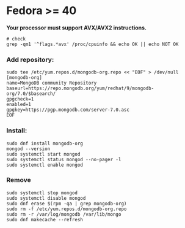# Fedora >= 40

**Your processor must support AVX/AVX2 instructions.**
```shell
# check
grep -qm1 '^flags.*avx' /proc/cpuinfo && echo OK || echo NOT OK
```

### Add repository:

```shell
sudo tee /etc/yum.repos.d/mongodb-org.repo << "EOF" > /dev/null
[mongodb-org]
name=MongoDB community Repository
baseurl=https://repo.mongodb.org/yum/redhat/9/mongodb-org/7.0/$basearch/
gpgcheck=1
enabled=1
gpgkey=https://pgp.mongodb.com/server-7.0.asc
EOF
```

### Install:

```shell
sudo dnf install mongodb-org
mongod --version
sudo systemctl start mongod
sudo systemctl status mongod --no-pager -l
sudo systemctl enable mongod
```

### Remove

```shell
sudo systemctl stop mongod
sudo systemctl disable mongod
sudo dnf erase $(rpm -qa | grep mongodb-org)
sudo rm -f /etc/yum.repos.d/mongodb-org.repo
sudo rm -r /var/log/mongodb /var/lib/mongo
sudo dnf makecache --refresh
```

